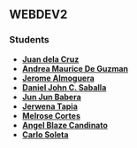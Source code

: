 ## WEBDEV2

### Students
- **[Juan dela Cruz](mailto:juan.delacruz@liham.ph)**
- **[Andrea Maurice De Guzman](mailto:andreamauricedg@gmail.com)**
- **[Jerome Almoguera](mailto:jeromealmoguera@student.laverdad.edu.ph)**
- **[Daniel John C. Saballa](mailto:danieljohnsaballa@student.laverdad.edu.ph)**
- **[Jun Jun Babera](mailto:jun-junbabera@student.laverdad.edu.ph)**
- **[Jerwena Tapia](mailto:jerwenatapia@student.laverdad.edu.ph)**
- **[Melrose Cortes](mailto:melrosecortes@student.laverdad.edu.ph)**
- **[Angel Blaze Candinato](mailto:angelblazecandinato@student.laverdad.edu.ph)**
- **[Carlo Soleta](mailto:carlosoleta@student.laverdad.edu.ph)**